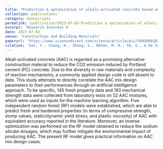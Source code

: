 ```yaml
---
title: "Prediction & optimization of alkali-activated concrete based on the random forest machine learning algorithm"
collection: publications
category: manuscripts
permalink: /publication/2023-07-03-Prediction & optimization of alkali-activated concrete based on the random forest machine learning algorithm
excerpt: 'Research Interest 6'
date: 2023-07-03
venue: 'Construction and Building Materials'
paperurl: 'https://www.sciencedirect.com/science/article/pii/S0950061823012321'
citation: 'Sun, Y., Cheng, H., Zhang, S., Mohan, M. K., Ye, G., & De Schutter, G. (2023). Prediction & optimization of alkali-activated concrete based on the random forest machine learning algorithm. Construction and Building Materials, 385, 131519.'
---
```


Alkali-activated concrete (AAC) is regarded as a promising alternative construction material to reduce the CO2 emission induced by Portland cement (PC) concrete. Due to the diversity in raw materials and complexity of reaction mechanisms, a commonly applied design code is still absent to date. This study attempts to directly correlate the AAC mix design parameters to their performances through an artificial intelligence approach. To be specific, 145 fresh property data and 193 mechanical strength data were collected from laboratory tests on 52 AAC mixtures, which were used as inputs for the machine learning algorithm. Five independent random forest (RF) models were established, which are able to predict fresh and hardened properties (in terms of compressive strength, slump values, static/dynamic yield stress, and plastic viscosity) of AAC with equivalent accuracy reported in the literature. Moreover, an inverse optimization was performed on the RF model obtained to reduce the sodium silicate dosages, which may further mitigate the environmental impact of producing AAC. The present RF model gives practical information on AAC mix design cases.

<!--slidesurl: 'http://academicpages.github.io/files/slides1.pdf'-->
